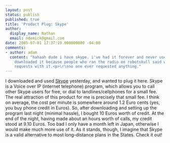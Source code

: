 ```yaml
---
layout: post
status: publish
published: true
title: 'Product Plug: Skype'
author:
  display_name: Nathan
  email: ndemick@gmail.com
date: 2005-07-01 17:37:19.000000000 -04:00
comments:
- author: adam
  content: "hahaah dude i have skype. i've had it forever and never used it.<br>\r\ni
    downloaded it because people who ran the radio on robotskull said we could take
    requests with it.<p>\r\nno one ever requested anything."
---
```

I downloaded and used <a href="http://www.skype.com">Skype</a> yesterday, and wanted to plug it here. Skype is a Voice over IP (internet telephone) program, which allows you to call other Skype users for free, or dial to landlines/cellphones for a small fee. The real attraction of this product for me is precisely that small fee. I think on average, the cost per minute is somewhere around 1.2 Euro cents (yes, you buy phone credit in Euros). So, after downloading and setting up the program last night (minimal hassle), I bought 10 Euros worth of credit. At the end of the night, having made about an hours worth of calls, my credit stood at 9.10 Euros. Too bad I only have a month left in Japan, otherwise I would make much more use of it. As it stands, though, I imagine that Skype is a valid alternative to most long-distance plans in the States. Check it out!